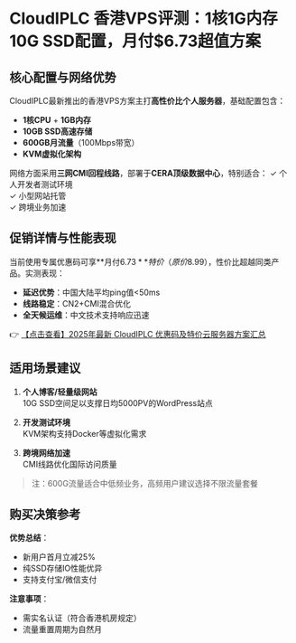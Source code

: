 # CloudIPLC 香港VPS评测：1核1G内存10G SSD配置，月付$6.73超值方案

## 核心配置与网络优势

CloudIPLC最新推出的香港VPS方案主打**高性价比个人服务器**，基础配置包含：
- **1核CPU** + **1GB内存**
- **10GB SSD高速存储**
- **600GB月流量**（100Mbps带宽）
- **KVM虚拟化架构**

网络方面采用**三网CMI回程线路**，部署于**CERA顶级数据中心**，特别适合：
✓ 个人开发者测试环境  
✓ 小型网站托管  
✓ 跨境业务加速

## 促销详情与性能表现

当前使用专属优惠码可享**月付$6.73**特价（原价$8.99），性价比超越同类产品。实测表现：
- **延迟优势**：中国大陆平均ping值<50ms
- **线路稳定**：CN2+CMI混合优化
- **全天候运维**：中文技术支持响应迅速

👉 [【点击查看】2025年最新 CloudIPLC 优惠码及特价云服务器方案汇总](https://bit.ly/cloudiplc)

## 适用场景建议

1. **个人博客/轻量级网站**  
   10G SSD空间足以支撑日均5000PV的WordPress站点

2. **开发测试环境**  
   KVM架构支持Docker等虚拟化需求

3. **跨境网络加速**  
   CMI线路优化国际访问质量

> 注：600G流量适合中低频业务，高频用户建议选择不限流量套餐

## 购买决策参考

**优势总结**：
- 新用户首月立减25%
- 纯SSD存储IO性能优异
- 支持支付宝/微信支付

**注意事项**：
- 需实名认证（符合香港机房规定）
- 流量重置周期为自然月
